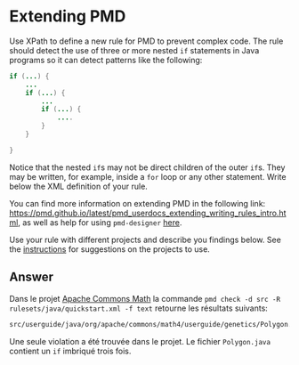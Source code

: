 # Extending PMD

Use XPath to define a new rule for PMD to prevent complex code. The rule should detect the use of three or more nested `if` statements in Java programs so it can detect patterns like the following:

```Java
if (...) {
    ...
    if (...) {
        ...
        if (...) {
            ....
        }
    }

}
```
Notice that the nested `if`s may not be direct children of the outer `if`s. They may be written, for example, inside a `for` loop or any other statement.
Write below the XML definition of your rule.

You can find more information on extending PMD in the following link: https://pmd.github.io/latest/pmd_userdocs_extending_writing_rules_intro.html, as well as help for using `pmd-designer` [here](https://github.com/selabs-ur1/VV-ISTIC-TP2/blob/master/exercises/designer-help.md).

Use your rule with different projects and describe you findings below. See the [instructions](../sujet.md) for suggestions on the projects to use.

## Answer

Dans le projet [Apache Commons Math](https://github.com/apache/commons-math) la commande `pmd check -d src -R rulesets/java/quickstart.xml -f text` retourne les résultats suivants:

```bash
src/userguide/java/org/apache/commons/math4/userguide/genetics/Polygon.java:92: AvoidDeeplyNestedIfStmts:       Ifs go three deep
```	

Une seule violation a été trouvée dans le projet. Le fichier `Polygon.java` contient un `if` imbriqué trois fois.